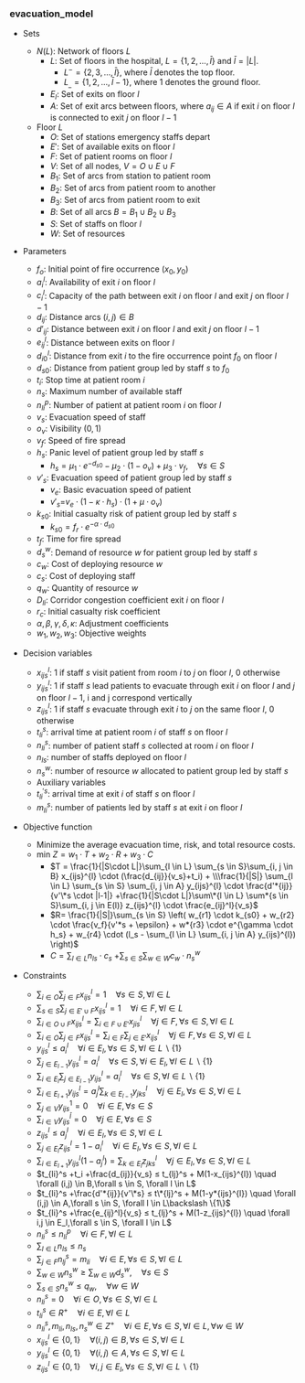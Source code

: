 ### evacuation_model

- Sets

  - $N(L)$: Network of floors $L$
    - $L$: Set of floors in the hospital, $L=\{1,2,…,\bar l\}$ and $\bar l = |L|$.
      - $L^-=\{2,3,…,\bar l\}$, where $\bar l$ denotes the top floor.
      - $L_{\_}=\{1,2,…,\bar l-1\}$, where 1 denotes the ground floor.
    - $E_l$: Set of exits on floor $l$
    - $A$: Set of exit arcs between floors, where $a_{ij} \in A$ if exit $i$ on floor $l$ is connected to exit $j$ on floor $l-1$
  - Floor $L$
    - $O$: Set of stations emergency staffs depart
    - $E'$: Set of available exits on floor $l$
    - $F$: Set of patient rooms on floor $l$
    - $V$: Set of all nodes, $V=O \cup E \cup F$
    - $B_1$: Set of arcs from station to patient room
    - $B_2$: Set of arcs from patient room to another
    - $B_3$: Set of arcs from patient room to exit
    - $B$: Set of all arcs $B=B_1 \cup B_2 \cup B_3$
    - $S$: Set of staffs on floor $l$
    - $W$: Set of resources
- Parameters
  - $f_o$: Initial point of fire occurrence $(x_0, y_0)$
  - $a_i^l$: Availability of exit $i$ on floor $l$
  - $c_i^l$: Capacity of the path between exit $i$ on floor $l$ and exit $j$ on floor  $l-1$
  - $d_{ij}$: Distance arcs $(i,j)\in B$
  - $d'_{ij}$: Distance between exit $i$ on floor $l$ and exit $j$ on floor $l-1$
  - $e_{ij}^l$: Distance between exits on floor $l$
  - $d_{i0}^l$: Distance from exit $i$ to the fire occurrence point $f_0$ on floor $l$
  - $d_{s0}$: Distance from patient group led by staff $s$ to $f_0$
  - $t_i$: Stop time at patient room $i$
  - $n_s$: Maximum number of available staff
  - $n_{li}^p$: Number of patient at patient room $i$ on floor $l$
  - $v_s$: Evacuation speed of staff
  - $o_v$: Visibility $(0,1)$
  - $v_f$: Speed of fire spread
  - $h_s$: Panic level of patient group led by staff $s$
    - $h_s = \mu_1 \cdot e^{{-d_{s0}}} - \mu_2 \cdot (1-o_v) +\mu_3 \cdot v_f, \quad \forall s \in S$
  - $v'_s$: Evacuation speed of patient group led by staff $s$
    - $v_e$: Basic evacuation speed of patient
    - $v'_s=$$v_e\cdot (1-\kappa \cdot h_s)\cdot (1+\mu \cdot o_v)$
  - $k_{s0}$: Initial casualty risk of patient group led by staff $s$
    - $k_{s0}=f_r\cdot e^{-\alpha \cdot d_{s0}}$
  - $t_{f}$: Time for fire spread
  - $d_s^w$: Demand of resource $w$ for patient group led by staff $s$
  - $c_w$: Cost of deploying resource $w$
  - $c_s$: Cost of deploying staff
  - $q_w$: Quantity of resource $w$
  - $D_{li}$: Corridor congestion coefficient exit $i$ on floor $l$
  - $r_c$: Initial casualty risk coefficient
  - $\alpha, \beta, \gamma, \delta, \kappa$: Adjustment coefficients
  - $w_1, w_2, w_3$: Objective weights
- Decision variables
  - $x_{ijs}^{l}$: 1 if staff $s$ visit patient from room $i$ to $j$ on floor $l$, 0 otherwise
  - $y_{ijs}^{l}$: 1 if staff $s$ lead patients to evacuate through exit $i$ on floor $l$ and $j$ on floor $l-1$, i and j correspond vertically
  - $z_{ijs}^{l}$: 1 if staff $s$ evacuate through exit $i$ to $j$ on the same floor $l$, 0 otherwise
  - $t_{li}^s$: arrival time at patient room $i$ of staff $s$ on floor $l$
  - $n_{li}^{s}$: number of patient staff $s$ collected at room $i$ on floor $l$
  - $n_{ls}$: number of staffs deployed on floor $l$
  - $n_s^w$: number of resource $w$ allocated to patient group led by staff $s$
  - Auxiliary variables
  - $t_{li}^{'s}$: arrival time at exit $i$ of staff $s$ on floor $l$
  - $m_{li}^s$: number of patients led by staff $s$ at exit $i$ on floor $l$
- Objective function
  - Minimize the average evacuation time, risk, and total resource costs.
  - $\text{min } Z = w_1 \cdot T+ w_2 \cdot R + w_3 \cdot C$
    - $T = \frac{1}{|S\cdot L|}\sum_{l \in L} \sum_{s \in S}\sum_{i, j \in B} x_{ijs}^{l} \cdot (\frac{d_{ij}}{v_s}+t_i) + \\\frac{1}{|S|} \sum_{l \in L} \sum_{s \in S} \sum_{i, j \in A}  y_{ijs}^{l} \cdot \frac{d'*{ij}}{v'\*s \cdot |l-1|} +\frac{1}{|S\cdot L|}\sum\*{l \in L} \sum*{s \in S}\sum_{i, j \in E(l)} z_{ijs}^{l} \cdot \frac{e_{ij}^l}{v_s}$
    - $R= \frac{1}{|S|}\sum_{s \in S} \left( w_{r1} \cdot k_{s0} + w_{r2} \cdot \frac{v_f}{v'*s + \epsilon} + w*{r3} \cdot e^{\gamma \cdot h_s} + w_{r4} \cdot (l_s - \sum_{l \in L} \sum_{i, j \in A}  y_{ijs}^{l})  \right)$
    - $C = \sum_{l \in L} n_{ls} \cdot c_s$ $+\sum_{s \in S} \sum_{w \in W} c_w \cdot n_s^w$
- Constraints
  - $\sum_{i \in O}\sum_{j \in F} x_{ijs}^{l}=1 \quad \forall s \in S,\forall l \in L$
  - $\sum_{s \in S}\sum_{j \in E' \cup F} x_{ijs}^{l}=1 \quad \forall i \in F,\forall l \in L$
  - $\sum_{i \in O \cup F} x_{ijs}^{l} =\sum_{i \in F \cup E'} x_{jis}^{l}\quad \forall j \in F, \forall s \in S, \forall l \in L$
  - $\sum_{i \in O} \sum_{j \in F} x_{ijs}^{l}=\sum_{i \in F} \sum_{j \in E'} x_{ijs}^{l} \quad \forall j \in F, \forall s \in S, \forall l \in L$
  - $y_{ijs}^{l} ≤ a_i^l \quad \forall i \in E_l,\forall s \in S,\forall l \in L\backslash \{1\}$
  - $\sum_{j \in E_{l-1}} y_{ijs}^{l} =a_i^l \quad \forall s \in S, \forall i \in E_l, \forall l \in L\backslash \{1\}$
  - $\sum_{i \in E_l} \sum_{j \in E_{l-1}} y_{ijs}^{l} = a_i^l \quad \forall s \in S, \forall l \in L \backslash \{1\}$
  - $\sum_{i \in E_{l+1}} y_{ijs}^{l} = a_j^l \sum_{k \in E_{l-1}} y_{jks}^l \quad \forall j \in E_l, \forall s \in S, \forall l \in L$
  - $\sum_{j \in V} y_{ijs}^{1} =0 \quad \forall i \in E, \forall s \in S$
  - $\sum_{i \in V} y_{ijs}^{\bar l} =0 \quad \forall j \in E, \forall s \in S$
  - $z_{ijs}^{l} ≤ a_j^l \quad \forall i \in E_l,\forall s \in S,\forall l \in L$
  - $\sum_{j \in E_l} z_{ijs}^{l}=1-a_i^l \quad \forall i \in E_l, \forall s \in S, \forall l \in L$
  - $\sum_{i \in E_{l+1}} y_{ijs}^{l}(1-a_j^l) = \sum_{k \in E_l} z_{jks}^{l} \quad \forall j \in E_l, \forall s \in S, \forall l \in L$
  - $t_{li}^s +t_i +\frac{d_{ij}}{v_s} ≤ t_{lj}^s + M(1-x_{ijs}^{l}) \quad \forall (i,j) \in B,\forall s \in S, \forall l \in L$
  - $t_{li}^s +\frac{d'*{ij}}{v'\*s} ≤ t\*{lj}^s + M(1-y*{ijs}^{l}) \quad \forall (i,j) \in A,\forall s \in S, \forall l \in L\backslash \{1\}$
  - $t_{li}^s +\frac{e_{ij}^l}{v_s} ≤ t_{lj}^s + M(1-z_{ijs}^{l}) \quad \forall i,j \in E_l,\forall s \in S, \forall l \in L$
  - $n_{li}^{s} ≤ n_{li}^p \quad \forall i \in F,\forall l \in L$
  - $\sum_{l\in L} n_{ls} ≤ n_s$
  - $\sum_{j\in F} n_{lj}^{s} = m_{li} \quad \forall i \in E,\forall s \in S,\forall l \in L$
  - $\sum_{w \in W} n_s^w \geq \sum_{w \in W} d_s^w , \quad \forall s \in S$
  - $\sum_{s \in S} n_s^w \leq q_w, \quad \forall w \in W$
  - $n_{li}^{s}=0 \quad \forall i \in O, \forall s \in S, \forall l \in L$
  - $t_{li}^s\in R^+ \quad \forall i \in E, \forall l \in L$
  - $n_{li}^{s}, m_{li}, n_{ls}, n_s^w \in Z^+ \quad \forall i \in E, \forall s \in S, \forall l \in L, \forall w \in W$
  - $x_{ijs}^{l}\in \{0,1\} \quad \forall (i,j) \in B,\forall s \in S, \forall l \in L$
  - $y_{ijs}^{l}\in \{0,1\}   \quad \forall (i,j) \in A,\forall s \in S, \forall l \in L$
  - $z_{ijs}^{l}\in \{0,1\} \quad \forall i,j \in E_l, \forall s \in S, \forall l \in L\backslash \{1\}$ 
